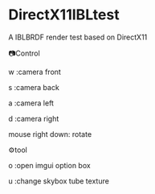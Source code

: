 # DirectX11IBLtest
A IBLBRDF render test based on DirectX11

📷Control

w :camera front

s :camera back

a :camera left

d :camera right

mouse right down: rotate

⚙️tool

o :open imgui option box

u :change skybox tube texture

